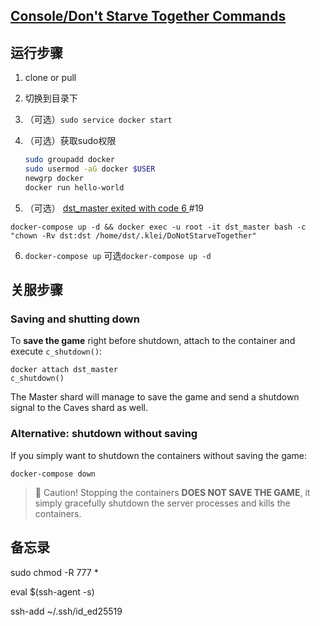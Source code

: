 ## [Console/Don't Starve Together Commands](https://dontstarve.fandom.com/wiki/Console/Don%27t_Starve_Together_Commands#Network/Server_Commands)

## 运行步骤

1. clone or pull

2. 切换到目录下

3. （可选）`sudo service docker start`

4. （可选）获取sudo权限

   ```bash
   sudo groupadd docker
   sudo usermod -aG docker $USER
   newgrp docker
   docker run hello-world
   ```

5. （可选）  [dst_master exited with code 6 ](https://github.com/mathielo/dst-dedicated-server/issues/19#top)  #19

  ```
  docker-compose up -d && docker exec -u root -it dst_master bash -c "chown -Rv dst:dst /home/dst/.klei/DoNotStarveTogether"
  ```

6. `docker-compose up` 可选`docker-compose up -d`

## 关服步骤

### Saving and shutting down

To **save the game** right before shutdown, attach to the container and execute `c_shutdown()`:

```
docker attach dst_master
c_shutdown()
```

The Master shard will manage to save the game and send a shutdown signal to the Caves shard as well.

### Alternative: shutdown without saving

If you simply want to shutdown the containers without saving the game:

```
docker-compose down
```

> 🛑 Caution! Stopping the containers **DOES NOT SAVE THE GAME**, it simply gracefully shutdown the server processes and kills the containers.

## 备忘录

sudo chmod -R 777 *

eval $(ssh-agent -s)

ssh-add ~/.ssh/id_ed25519
